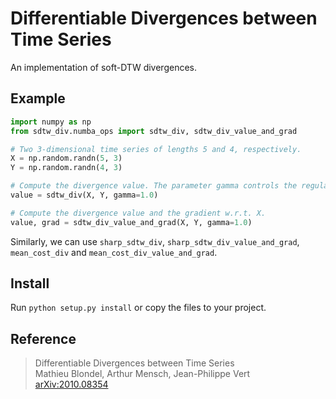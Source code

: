 Differentiable Divergences between Time Series
==============================================

An implementation of soft-DTW divergences.

Example
-------

```python
import numpy as np
from sdtw_div.numba_ops import sdtw_div, sdtw_div_value_and_grad

# Two 3-dimensional time series of lengths 5 and 4, respectively.
X = np.random.randn(5, 3)
Y = np.random.randn(4, 3)

# Compute the divergence value. The parameter gamma controls the regularization strength. 
value = sdtw_div(X, Y, gamma=1.0)

# Compute the divergence value and the gradient w.r.t. X.
value, grad = sdtw_div_value_and_grad(X, Y, gamma=1.0)
```
Similarly, we can use `sharp_sdtw_div`, `sharp_sdtw_div_value_and_grad`,
`mean_cost_div` and `mean_cost_div_value_and_grad`.

Install
--------

Run `python setup.py install` or copy the files to your project.

Reference
----------

> Differentiable Divergences between Time Series <br/>
> Mathieu Blondel, Arthur Mensch, Jean-Philippe Vert <br/>
> [arXiv:2010.08354](https://arxiv.org/abs/2010.08354)
